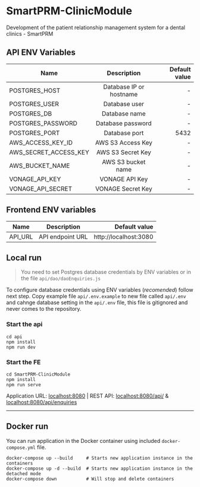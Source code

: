 # SmartPRM-ClinicModule
Development of the patient relationship management system for a dental clinics - SmartPRM

## API ENV Variables

| Name                  |       Description       | Default value |
|-----------------------|:-----------------------:|--------------:|
| POSTGRES_HOST         | Database IP or hostname |             - |
| POSTGRES_USER         |      Database user      |             - |
| POSTGRES_DB           |      Database name      |             - |
| POSTGRES_PASSWORD     |    Database password    |             - |
| POSTGRES_PORT         |      Database port      |          5432 |
| AWS_ACCESS_KEY_ID     |    AWS S3 Access Key    |             - |
| AWS_SECRET_ACCESS_KEY |     AWS S3 Secret Key   |             - |
| AWS_BUCKET_NAME       |   AWS S3 bucket name    |             - |
| VONAGE_API_KEY        |     VONAGE API Key      |             - |
| VONAGE_API_SECRET     |   VONAGE Secret Key     |             - |

## Frontend ENV variables
| Name              |       Description       |     Default value     |
|-------------------|:-----------------------:|----------------------:|
| API_URL           | API endpoint URL        | http://localhost:3080 |

## Local run
> You need to set Postgres database credentials by ENV variables or in the file `api/dao/daoEnquiries.js`

To configure database credentials using ENV variables (*recomended*) follow next step.
Copy example file `api/.env.example` to new file called `api/.env` and cahnge database setting in the `api/.env` file, this file is gitignored and never comes to the repository.

### Start the api
```
cd api
npm install
npm run dev
```

### Start the FE
```
cd SmartPRM-ClinicModule
npm install
npm run serve
```

Application URL: [localhost:8080](http://localhost:8080/) | REST API: [localhost:8080/api/](http://localhost:8080/api/) & [localhost:8080/api/enquiries](http://localhost:8080/api/enquiries)

---

## Docker run
You can run application in the Docker container using included `docker-compose.yml` file.
```
docker-compose up --build     # Starts new application instance in the containers
docker-compose up -d --build  # Starts new application instance in the detached mode
docker-compose down           # Will stop and delete containers
```
